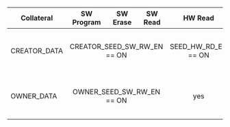 ###
<!-- this is a workaround to get around Hugo Issue #7296 (https://github.com/gohugoio/hugo/issues/7296) -->
<table>
<thead>
<tr>
<th>Collateral</th>
<th>SW Program</th>
<th>SW Erase</th>
<th>SW Read</th>
<th>HW Read</th>
<th>Comments</th>
</tr>
</thead>
<tbody>
<tr>
<td>CREATOR_DATA</td>
<td colspan="3" style="text-align:center;vertical-align:middle">CREATOR_SEED_SW_RW_EN == ON</td>
<td style="text-align:center;vertical-align:middle">SEED_HW_RD_EN == ON</td>
<td>Similar control to creator collateral in OTP.</td>
</tr>
<tr>
<td>OWNER_DATA</td>
<td colspan="3" style="text-align:center;vertical-align:middle">OWNER_SEED_SW_RW_EN == ON</td>
<td style="text-align:center;vertical-align:middle">yes</td>
<td>Follows normal software isolation rules.</td>
</tr>
</tbody>
</table>